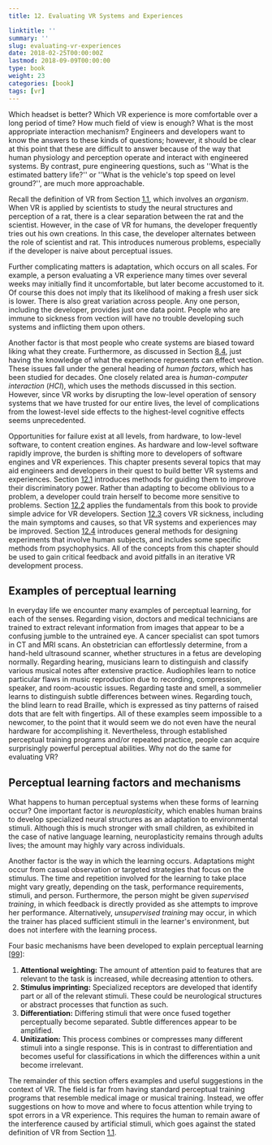 ```yaml
---
title: 12. Evaluating VR Systems and Experiences

linktitle: ''
summary: ''
slug: evaluating-vr-experiences
date: 2018-02-25T00:00:00Z
lastmod: 2018-09-09T00:00:00
type: book
weight: 23
categories: [book]
tags: [vr]
---
```

Which headset is better? Which VR experience is more comfortable over a long period of time? How much field of view is enough? What is the most appropriate interaction mechanism? Engineers and developers want to know the answers to these kinds of questions; however, it should be clear at this point that these are difficult to answer because of the way that human physiology and perception operate and interact with engineered systems. By contrast, pure engineering questions, such as ''What is the estimated battery life?'' or ''What is the vehicle's top speed on level ground?'', are much more approachable.

Recall the definition of VR from Section [1.1](http://lavalle.pl/vr/node385.htmlnode3.html#sec:what), which involves an _organism_. When VR is applied by scientists to study the neural structures and perception of a rat, there is a clear separation between the rat and the scientist. However, in the case of VR for humans, the developer frequently tries out his own creations. In this case, the developer alternates between the role of scientist and rat. This introduces numerous problems, especially if the developer is naive about perceptual issues.

Further complicating matters is adaptation, which occurs on all scales. For example, a person evaluating a VR experience many times over several weeks may initially find it uncomfortable, but later become accustomed to it. Of course this does not imply that its likelihood of making a fresh user sick is lower. There is also great variation across people. Any one person, including the developer, provides just one data point. People who are immune to sickness from vection will have no trouble developing such systems and inflicting them upon others.

Another factor is that most people who create systems are biased toward liking what they create. Furthermore, as discussed in Section [8.4](http://lavalle.pl/vr/node385.htmlnode264.html#sec:vection), just having the knowledge of what the experience represents can effect vection. These issues fall under the general heading of _human factors_, which has been studied for decades. One closely related area is _human-computer interaction_ (_HCI_), which uses the methods discussed in this section. However, since VR works by disrupting the low-level operation of sensory systems that we have trusted for our entire lives, the level of complications from the lowest-level side effects to the highest-level cognitive effects seems unprecedented.

Opportunities for failure exist at all levels, from hardware, to low-level software, to content creation engines. As hardware and low-level software rapidly improve, the burden is shifting more to developers of software engines and VR experiences. This chapter presents several topics that may aid engineers and developers in their quest to build better VR systems and experiences. Section [12.1](http://lavalle.pl/vr/node385.htmlnode386.html#sec:training) introduces methods for guiding them to improve their discriminatory power. Rather than adapting to become oblivious to a problem, a developer could train herself to become more sensitive to problems. Section [12.2](http://lavalle.pl/vr/node385.htmlnode395.html#sec:best) applies the fundamentals from this book to provide simple advice for VR developers. Section [12.3](http://lavalle.pl/vr/node385.htmlnode403.html#sec:sickness) covers VR sickness, including the main symptoms and causes, so that VR systems and experiences may be improved. Section [12.4](http://lavalle.pl/vr/node385.htmlnode420.html#sec:experiments) introduces general methods for designing experiments that involve human subjects, and includes some specific methods from psychophysics. All of the concepts from this chapter should be used to gain critical feedback and avoid pitfalls in an iterative VR development process.

## Examples of perceptual learning
In everyday life we encounter many examples of perceptual learning, for each of the senses. Regarding vision, doctors and medical technicians are trained to extract relevant information from images that appear to be a confusing jumble to the untrained eye. A cancer specialist can spot tumors in CT and MRI scans. An obstetrician can effortlessly determine, from a hand-held ultrasound scanner, whether structures in a fetus are developing normally. Regarding hearing, musicians learn to distinguish and classify various musical notes after extensive practice. Audiophiles learn to notice particular flaws in music reproduction due to recording, compression, speaker, and room-acoustic issues. Regarding taste and smell, a sommelier learns to distinguish subtle differences between wines. Regarding touch, the blind learn to read Braille, which is expressed as tiny patterns of raised dots that are felt with fingertips. All of these examples seem impossible to a newcomer, to the point that it would seem we do not even have the neural hardware for accomplishing it. Nevertheless, through established perceptual training programs and/or repeated practice, people can acquire surprisingly powerful perceptual abilities. Why not do the same for evaluating VR? 

## Perceptual learning factors and mechanisms

What happens to human perceptual systems when these forms of learning occur? One important factor is _neuroplasticity_, which enables human brains to develop specialized neural structures as an adaptation to environmental stimuli. Although this is much stronger with small children, as exhibited in the case of native language learning, neuroplasticity remains through adults lives; the amount may highly vary across individuals.

Another factor is the way in which the learning occurs. Adaptations might occur from casual observation or targeted strategies that focus on the stimulus. The time and repetition involved for the learning to take place might vary greatly, depending on the task, performance requirements, stimuli, and person. Furthermore, the person might be given _supervised training_, in which feedback is directly provided as she attempts to improve her performance. Alternatively, _unsupervised training_ may occur, in which the trainer has placed sufficient stimuli in the learner's environment, but does not interfere with the learning process.

Four basic mechanisms have been developed to explain perceptual learning \[[99](http://lavalle.pl/vr/node388.htmlnode465.html#Gol98)\]:

1.  **Attentional weighting:** The amount of attention paid to features that are relevant to the task is increased, while decreasing attention to others.
2.  **Stimulus imprinting:** Specialized receptors are developed that identify part or all of the relevant stimuli. These could be neurological structures or abstract processes that function as such.
3.  **Differentiation:** Differing stimuli that were once fused together perceptually become separated. Subtle differences appear to be amplified.
4.  **Unitization:** This process combines or compresses many different stimuli into a single response. This is in contrast to differentiation and becomes useful for classifications in which the differences within a unit become irrelevant.

The remainder of this section offers examples and useful suggestions in the context of VR. The field is far from having standard perceptual training programs that resemble medical image or musical training. Instead, we offer suggestions on how to move and where to focus attention while trying to spot errors in a VR experience. This requires the human to remain aware of the interference caused by artificial stimuli, which goes against the stated definition of VR from Section [1.1](http://lavalle.pl/vr/node388.htmlnode3.html#sec:what).